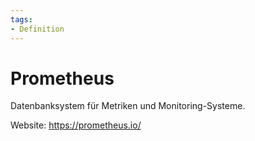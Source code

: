 ```yaml
---
tags:
- Definition
---
```

# Prometheus

Datenbanksystem für Metriken und Monitoring-Systeme.

Website: <https://prometheus.io/>